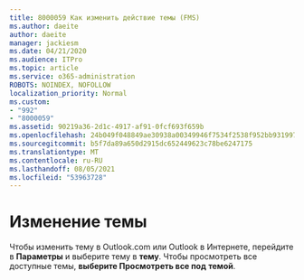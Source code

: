 ```yaml
---
title: 8000059 Как изменить действие темы (FMS)
ms.author: daeite
author: daeite
manager: jackiesm
ms.date: 04/21/2020
ms.audience: ITPro
ms.topic: article
ms.service: o365-administration
ROBOTS: NOINDEX, NOFOLLOW
localization_priority: Normal
ms.custom:
- "992"
- "8000059"
ms.assetid: 90219a36-2d1c-4917-af91-0fcf693f659b
ms.openlocfilehash: 24b049f048849ae30938a00349946f7534f2538f952bb931997af53472ee3729
ms.sourcegitcommit: b5f7da89a650d2915dc652449623c78be6247175
ms.translationtype: MT
ms.contentlocale: ru-RU
ms.lasthandoff: 08/05/2021
ms.locfileid: "53963728"
---
```

# <a name="how-to-change-your-theme"></a>Изменение темы

Чтобы изменить тему в Outlook.com или Outlook в Интернете, перейдите в **Параметры** и выберите тему в **тему**. Чтобы просмотреть все доступные темы, **выберите Просмотреть все под** **темой**.
  